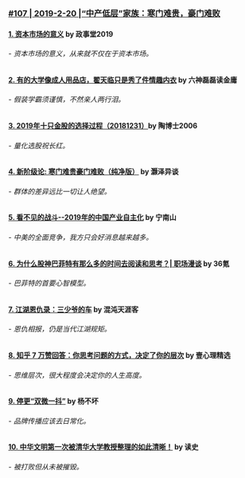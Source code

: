 ### [#107 | 2019-2-20 |“中产低层”家族：寒门难贵，豪门难败 ](https://mp.weixin.qq.com/s/OgwUWjUsLF90tj7BXVgxjg)
#### [1. 资本市场的意义](https://mp.weixin.qq.com/s/2pev-d00HcHjD3G7fvDBog)  by 政事堂2019
###### - 资本市场的意义，从来就不仅在于资本市场。
#### [2. 有的大学像成人用品店，翟天临只是秀了件情趣内衣](https://mp.weixin.qq.com/s/c4DOrAWw8hXB99r0tgHK2Q)  by 六神磊磊读金庸
###### - 假装学霸须谨慎，不然亲人两行泪。

#### [3. 2019年十只金股的选择过程（20181231）](https://mp.weixin.qq.com/s/yEfTISmjvVGmi9Rp0Pskjw)by 陶博士2006
###### - 量化选股祝长红。

#### [4. 新阶级论: 寒门难贵豪门难败（纯净版）](https://mp.weixin.qq.com/s/nBD19HtZtbMeu6PLn1HGSQ) by 灏泽异谈
###### - 群体的差异远比一切让人绝望。

#### [5. 看不见的战斗--2019年的中国产业自主化](https://mp.weixin.qq.com/s/y-MJHOidCyDpZUB1xV_gEg) by 宁南山
###### - 中美的全面竞争，我方只会好消息越来越多。

#### [6. 为什么股神巴菲特有那么多的时间去阅读和思考？| 职场漫谈](https://mp.weixin.qq.com/s/bsXMktN5nT_z73KcfTU-Nw) by 36氪
###### - 巴菲特的首要心智模型。

#### [7. 江湖恩仇录：三少爷的车](https://mp.weixin.qq.com/s/H9pQtgakiOoibFEZ1sgDzw) by 混沌天涯客
###### - 恩仇相报，仍是当代江湖规矩。

#### [8. 知乎 7 万赞回答：你思考问题的方式，决定了你的层次](https://mp.weixin.qq.com/s/sTV6QQdsQGUGULa1YMBwNA)   by 壹心理精选
###### - 思维层次，很大程度会决定你的人生高度。

#### [9. 停更“双微一抖”](https://mp.weixin.qq.com/s/ly5v-0b7B70GxG-ghsZX5A) by 杨不坏
###### -  品牌传播应该去日常化。

#### [10. 中华文明第一次被清华大学教授整理的如此清晰！](https://mp.weixin.qq.com/s/ylKA6YP5Ru7JmpINk4atdA)   by 读史
###### - 被打败但从未被摧毁。
